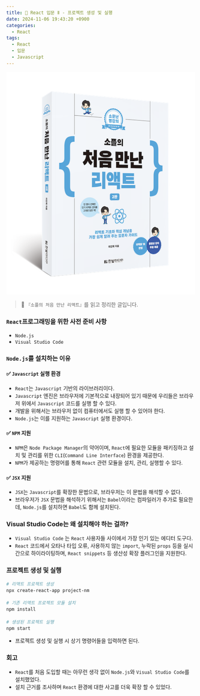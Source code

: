 ```yaml
---
title: 🌌 React 입문 Ⅱ - 프로젝트 생성 및 실행
date: 2024-11-06 19:43:20 +0900
categories:
  - React
tags:
  - React
  - 입문
  - Javascript
---
```

![Pasted_image_20250522211144.png](/assets/image/Pasted_image_20250522211144.png)
> 📘 `『소플의 처음 만난 리액트』`를 읽고 정리한 글입니다.


### `React`프로그래밍을 위한 사전 준비 사항
- `Node.js`
- `Visual Studio Code`


### `Node.js`를 설치하는 이유
#### ✅ `Javascript` 실행 환경
- `React`는 `Javascript` 기반의 라이브러리이다.
- `Javascript` 엔진은 브라우저에 기본적으로 내장되어 있기 때문에 우리들은 브라우저 위에서 `Javascript` 코드를 실행 할 수 있다.
- 개발을 위해서는 브라우저 없이 컴퓨터에서도 실행 할 수 있어야 한다.
- `Node.js`는 이를 지원하는 `Javascript` 실행 환경이다.


#### ✅ `NPM` 지원
- `NPM`은 `Node Package Manager`의 약어이며, `React`에 필요한 모듈을 패키징하고 설치 및 관리를 위한 `CLI`(`Command Line Interface`) 환경을 제공한다. 
- `NPM`가 제공하는 명령어를 통해 `React` 관련 모듈을 설치, 관리, 실행할 수 있다.


#### ✅ `JSX` 지원
- `JSX`는 `Javascript`를 확장한 문법으로, 브라우저는 이 문법을 해석할 수 없다.
- 브라우저가 `JSX` 문법을 해석하기 위해서는 `Babel`이라는 컴파일러가 추가로 필요한데, `Node.js`를 설치하면 `Babel`도 함께 설치된다.


### Visual Studio Code는 왜 설치해야 하는 걸까?
- `Visual Studio Code` 는 `React` 사용자들 사이에서 가장 인기 있는 에디터 도구다. 
- `React` 코드에서 오타나 타입 오류, 사용하지 않는 `import`, 누락된 `props` 등을 실시간으로 하이라이팅하며, `React snippets` 등 생산성 확장 플러그인을 지원한다.


### 프로젝트 생성 및 실행
```bash
# 리액트 프로젝트 생성
npx create-react-app project-nm

# 기존 리액트 프로젝트 모듈 설치
npm install

# 생성된 프로젝트 실행
npm start
```
- 프로젝트 생성 및 실행 시 상기 명령어들을 입력하면 된다.


### 회고
- `React`를 처음 도입할 때는 아무런 생각 없이 `Node.js`와 `Visual Studio Code`를 설치했었다.
- 설치 근거를 조사하며 `React` 환경에 대한 사고를 더욱 확장 할 수 있었다.